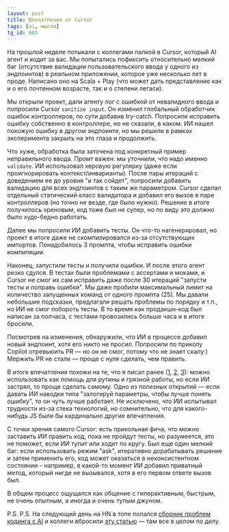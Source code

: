 ```yaml
---
layout: post
title: Впечатления от Cursor
tags: [ai, мысли]
tg_id: 603
---
```

На прошлой неделе потыкали с коллегами палкой в Cursor, который AI агент и кодит за вас. Мы попытались пофиксить относительно мелкий баг (отсутствие валидации пользовательского ввода у одного из эндпоинтов) в реальном приложении, которое уже несколько лет в проде. Написано оно на Scala + Play (что может дать представление как и о его почтенном возрасте, так и о степени легаси).

Мы открыли проект, дали агенту лог с ошибкой от невалидного ввода и попросили Cursor `sanitize input`. Он изменил глобальный обработчик ошибок контроллеров, по сути добавив try-catch. Попросили исправить ошибку собственно в контроллере, но не сказали, в каком. ИИ нашел похожую ошибку в другом эндпоинте, но мы решили в рамках эксперимента закрыть на это глаза и продолжить.

Что хуже, обработка была заточена под конкретный пример неправильного ввода. Промт важен: мы уточнили, что надо именно `validate`. ИИ использовал херовую регулярку (даже если проигнорировать контекст/инварианты). После пары итераций с доведением ее до уровня "и так сойдет", попросили добавить валидацию для всех эндпоинтов с таким же параметром. Cursor сделал отдельный статический класс валидатора и добавил его вызов в паре контроллеров (но точно не везде, где было нужно). Решение в итоге получилось хреновым, код тоже был не супер, но по виду это должно было худо-бедно работать.

Далее мы попросили ИИ добавить тесты. Он что-то нагенерировал, но проект в итоге даже не скомпилировался из-за отсутствующих импортов. Понадобилось 3 промпта, чтобы исправить ошибки компиляции.

Наконец, запустили тесты и получили ошибки. И после этого агент резко сдулся. В тестах были проблемами с ассертами и моками, и Cursor не смог их сам исправить даже после 30 итераций "запусти тесты и поправь ошибки". Мы даже пробили максимальный лимит на количество запущенных команд от одного промпта (25). Мы давали небольшие подсказки, предлагали решать проблемы по порядку и т.п., но ИИ не смог побороть тесты. В то время как продакшн-код был написан за полчаса, с тестами провозились больше часа и в итоге бросили.

Посмотрев на изменения, обнаружили, что ИИ в процессе добавил новый эндпоинт, хотя его никто не просил. Попросили по приколу Copilot отревьюить PR — но он не смог, потому что не знает скалу:) Мержить PR не стали — проще с нуля сделать, чем править.

В итоге впечатления похожи на те, что я писал ранее ([1](/2023/04/11/github-copilot.html), [2](/2024/06/04/telegram-comments.html), [3](/2024/12/10/ai-in-coding.html)): можно использовать как помощь для рутины и грязной работы, но если ИИ застрял, то проще сделать самому. Одно из полезных открытий — если давать ИИ наводки типа "залогируй параметры, чтобы лучше понять ошибку", то он чуть лучше работает. Не исключено, что ИИ испытывал трудности из-за стека технологий, но сомнительно, что для какого-нибудь JS были бы кардинально другие впечатления.

С точки зрения самого Cursor: есть прикольная фича, что можно заставить ИИ править код, пока не пройдут тесты, но разумеется, это не поможет, если ИИ тупит или ходит по кругу. Был еще один мелкий баг: если использовать режим "ask", итеративно дорабатывать решение и затем применить его, код может оказаться в неконсистентном состоянии – например, в какой-то момент ИИ добавил приватный метод, который нигде не вызывался, хотя в его первом ответе вызов был. 

В общем процесс ощущался как общение с гиперактивным, быстрым, не очень опытным, а иногда и очень тупым джуном.

P.S. P.S. На следующий день на HN в топе попался [сборник проблем кодинга с AI](https://ezyang.github.io/ai-blindspots/) и коллеги вбросили [эту статью](https://martinfowler.com/articles/exploring-gen-ai.html#memo-13) — там все в целом по делу.
